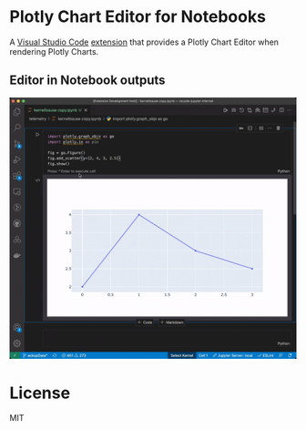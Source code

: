 # Plotly Chart Editor for Notebooks

A [Visual Studio Code](https://code.visualstudio.com/) [extension](https://marketplace.visualstudio.com/items?itemName=donjayamanne.vscode-plotly-editor) that provides a Plotly Chart Editor when rendering Plotly Charts.

## Editor in Notebook outputs
<img src=https://raw.githubusercontent.com/notebookPowerTools/vscode-plotly-chart-editor/master/images/demo.gif>

# License

MIT
